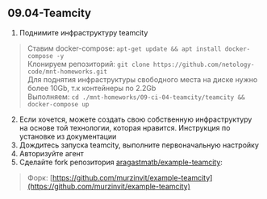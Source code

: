## 09.04-Teamcity</br>
1. Поднимите инфраструктуру teamcity</br>
> Ставим docker-compose: `apt-get update && apt install docker-compose -y` </br>
> Клонируем репозиторий: `git clone https://github.com/netology-code/mnt-homeworks.git` </br>
> Для поднятия инфраструктуры свободного места на диске нужно более 10Gb, т.к контейнеры по 2.2Gb </br> 
> Выполняем: `cd ./mnt-homeworks/09-ci-04-teamcity/teamcity && docker-compose up` </br> 

2. Если хочется, можете создать свою собственную инфраструктуру на основе той технологии, которая нравится. Инструкция по установке из документации </br>
3. Дождитесь запуска teamcity, выполните первоначальную настройку </br>
4. Авторизуйте агент </br>
5. Сделайте fork репозитория [aragastmatb/example-teamcity](https://github.com/aragastmatb/example-teamcity): </br>
> Форк: [https://github.com/murzinvit/example-teamcity](https://github.com/murzinvit/example-teamcity) </br>
